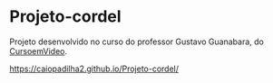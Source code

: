 # Projeto-cordel

Projeto desenvolvido no curso do professor Gustavo Guanabara, do [CursoemVideo](https://www.cursoemvideo.com/).

https://caiopadilha2.github.io/Projeto-cordel/
